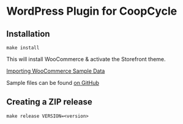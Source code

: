 WordPress Plugin for CoopCycle
==============================

## Installation

```
make install
```

This will install WooCommerce & activate the Storefront theme.

[Importing WooCommerce Sample Data](https://docs.woocommerce.com/document/importing-woocommerce-sample-data/)

Sample files can be found [on GitHub](https://github.com/woocommerce/woocommerce/tree/master/sample-data)

## Creating a ZIP release

```
make release VERSION=<version>
```

